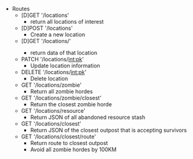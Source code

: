 - Routes
    - [D]GET '/locations'
      - return all locations of interest
    - [D]POST '/locations'
      - Create a new location
    - [D]GET '/locations/<location>'
      - return data of that location
    - PATCH '/locations/<int:pk>'
      - Update location information
    - DELETE '/locations/<int:pk>'
      - Delete location
    - GET '/locations/zombie'
      - Return all zombie hordes
    - GET '/locations/zombie/closest'
      - Return the closest zombie horde
    - GET '/locations/resource'
      - Return JSON of all abandoned resource stash
    - GET '/locations/closest'
      - Return JSON of the closest outpost that is accepting survivors
    - GET '/locations/closest/route'
      - Return route to closest outpost
      - Avoid all zombie hordes by 100KM